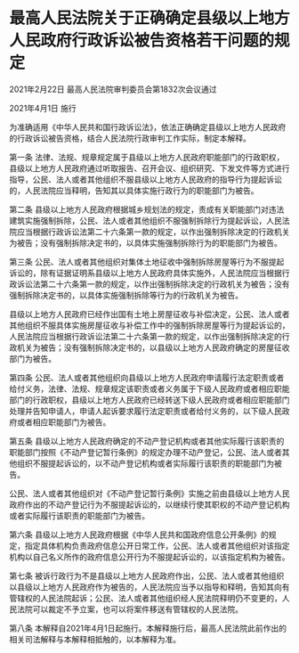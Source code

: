 # 最高人民法院关于正确确定县级以上地方人民政府行政诉讼被告资格若干问题的规定

2021年2月22日 最高人民法院审判委员会第1832次会议通过

2021年4月1日 施行



为准确适用《中华人民共和国行政诉讼法》，依法正确确定县级以上地方人民政府的行政诉讼被告资格，结合人民法院行政审判工作实际，制定本解释。

第一条 法律、法规、规章规定属于县级以上地方人民政府职能部门的行政职权，县级以上地方人民政府通过听取报告、召开会议、组织研究、下发文件等方式进行指导，公民、法人或者其他组织不服县级以上地方人民政府的指导行为提起诉讼的，人民法院应当释明，告知其以具体实施行政行为的职能部门为被告。

第二条 县级以上地方人民政府根据城乡规划法的规定，责成有关职能部门对违法建筑实施强制拆除，公民、法人或者其他组织不服强制拆除行为提起诉讼，人民法院应当根据行政诉讼法第二十六条第一款的规定，以作出强制拆除决定的行政机关为被告；没有强制拆除决定书的，以具体实施强制拆除行为的职能部门为被告。

第三条 公民、法人或者其他组织对集体土地征收中强制拆除房屋等行为不服提起诉讼的，除有证据证明系县级以上地方人民政府具体实施外，人民法院应当根据行政诉讼法第二十六条第一款的规定，以作出强制拆除决定的行政机关为被告；没有强制拆除决定书的，以具体实施强制拆除等行为的行政机关为被告。

县级以上地方人民政府已经作出国有土地上房屋征收与补偿决定，公民、法人或者其他组织不服具体实施房屋征收与补偿工作中的强制拆除房屋等行为提起诉讼的，人民法院应当根据行政诉讼法第二十六条第一款的规定，以作出强制拆除决定的行政机关为被告；没有强制拆除决定书的，以县级以上地方人民政府确定的房屋征收部门为被告。

第四条 公民、法人或者其他组织向县级以上地方人民政府申请履行法定职责或者给付义务，法律、法规、规章规定该职责或者义务属于下级人民政府或者相应职能部门的行政职权，县级以上地方人民政府已经转送下级人民政府或者相应职能部门处理并告知申请人，申请人起诉要求履行法定职责或者给付义务的，以下级人民政府或者相应职能部门为被告。

第五条 县级以上地方人民政府确定的不动产登记机构或者其他实际履行该职责的职能部门按照《不动产登记暂行条例》的规定办理不动产登记，公民、法人或者其他组织不服提起诉讼的，以不动产登记机构或者实际履行该职责的职能部门为被告。

公民、法人或者其他组织对《不动产登记暂行条例》实施之前由县级以上地方人民政府作出的不动产登记行为不服提起诉讼的，以继续行使其职权的不动产登记机构或者实际履行该职责的职能部门为被告。

第六条 县级以上地方人民政府根据《中华人民共和国政府信息公开条例》的规定，指定具体机构负责政府信息公开日常工作，公民、法人或者其他组织对该指定机构以自己名义所作的政府信息公开行为不服提起诉讼的，以该指定机构为被告。

第七条 被诉行政行为不是县级以上地方人民政府作出，公民、法人或者其他组织以县级以上地方人民政府作为被告的，人民法院应当予以指导和释明，告知其向有管辖权的人民法院起诉；公民、法人或者其他组织经人民法院释明仍不变更的，人民法院可以裁定不予立案，也可以将案件移送有管辖权的人民法院。

第八条 本解释自2021年4月1日起施行。本解释施行后，最高人民法院此前作出的相关司法解释与本解释相抵触的，以本解释为准。